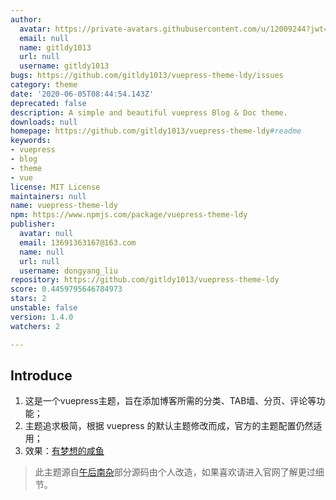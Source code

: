 ```yaml
---
author:
  avatar: https://private-avatars.githubusercontent.com/u/12009244?jwt=eyJhbGciOiJIUzI1NiIsInR5cCI6IkpXVCJ9.eyJpc3MiOiJnaXRodWIuY29tIiwiYXVkIjoicmF3LmdpdGh1YnVzZXJjb250ZW50LmNvbSIsImtleSI6ImtleTEiLCJleHAiOjE3MzQ2NzE4MjAsIm5iZiI6MTczNDY3MDYyMCwicGF0aCI6Ii91LzEyMDA5MjQ0In0.YwpKKKd02Dh1ES9ziq46dSiQVg0JnO4JMxiX9CJOLPc&v=4
  email: null
  name: gitldy1013
  url: null
  username: gitldy1013
bugs: https://github.com/gitldy1013/vuepress-theme-ldy/issues
category: theme
date: '2020-06-05T08:44:54.143Z'
deprecated: false
description: A simple and beautiful vuepress Blog & Doc theme.
downloads: null
homepage: https://github.com/gitldy1013/vuepress-theme-ldy#readme
keywords:
- vuepress
- blog
- theme
- vue
license: MIT License
maintainers: null
name: vuepress-theme-ldy
npm: https://www.npmjs.com/package/vuepress-theme-ldy
publisher:
  avatar: null
  email: 13691363167@163.com
  name: null
  url: null
  username: dongyang_liu
repository: https://github.com/gitldy1013/vuepress-theme-ldy
score: 0.4459795646784973
stars: 2
unstable: false
version: 1.4.0
watchers: 2

---
```


## Introduce

1. 这是一个vuepress主题，旨在添加博客所需的分类、TAB墙、分页、评论等功能；
2. 主题追求极简，根据 vuepress 的默认主题修改而成，官方的主题配置仍然适用；
3. 效果：[有梦想的咸鱼](https://blog.liudongyang.top) 

> 此主题源自[午后南杂](https://www.recoluan.com)部分源码由个人改造，如果喜欢请进入官网了解更过细节。
